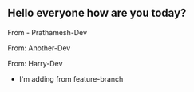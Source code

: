 ## Hello everyone how are you today?

From - Prathamesh-Dev

From: Another-Dev

From: Harry-Dev

- I'm adding from feature-branch
